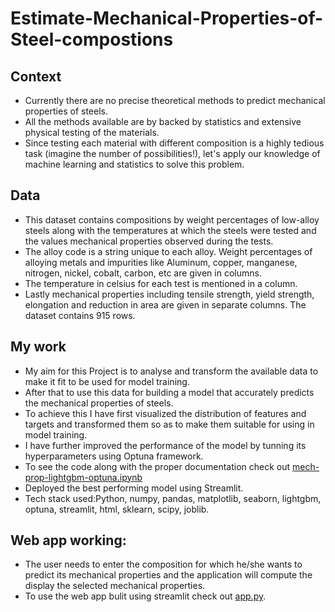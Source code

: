 # Estimate-Mechanical-Properties-of-Steel-compostions

## Context
* Currently there are no precise theoretical methods to predict mechanical properties of steels. 
* All the methods available are by backed by statistics and extensive physical testing of the materials. 
* Since testing each material with different composition is a highly tedious task (imagine the number of possibilities!), let's apply our knowledge of machine learning and statistics to solve this problem.

## Data
* This dataset contains compositions by weight percentages of low-alloy steels along with the temperatures at which the steels were tested and the values mechanical properties observed during the tests. 
* The alloy code is a string unique to each alloy. Weight percentages of alloying metals and impurities like Aluminum, copper, manganese, nitrogen, nickel, cobalt, carbon, etc are given in columns.
*  The temperature in celsius for each test is mentioned in a column. 
*  Lastly mechanical properties including tensile strength, yield strength, elongation and reduction in area are given in separate columns. The dataset contains 915 rows.

## My work
* My aim for this Project is to analyse and transform the available data to make it fit to be used for model training.
* After that to use this data for building a model that accurately predicts the mechanical properties of steels.
* To achieve this I have first visualized the distribution of features and targets and transformed them so as to make them suitable for using in model training.
* I have further improved the performance of the model by tunning its hyperparameters using Optuna framework.
* To see the code along with the proper documentation check out [mech-prop-lightgbm-optuna.ipynb](https://github.com/ashwinshetgaonkar/Estimate-Mechanical-Properties-of-Steel-compostions/blob/main/mech-prop-lightgbm-optuna.ipynb)
* Deployed the best performing model using Streamlit.
* Tech stack used:Python, numpy, pandas, matplotlib, seaborn, lightgbm, optuna, streamlit, html, sklearn, scipy, joblib.


## Web app working:
* The user needs to enter the composition for which he/she wants to predict its mechanical properties and the application will compute the display the selected mechanical properties.
* To use the web app bulit using streamlit check out [app.py](https://share.streamlit.io/ashwinshetgaonkar/estimate-mechanical-properties-of-steel-compostions/main/app.py).



